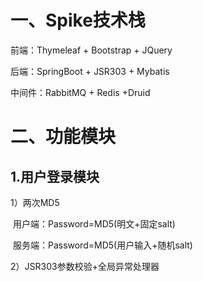 # 一、Spike技术栈
前端：Thymeleaf + Bootstrap + JQuery

后端：SpringBoot + JSR303 + Mybatis

中间件：RabbitMQ + Redis +Druid

# 二、功能模块

## 1.用户登录模块

1）两次MD5

​	用户端：Password=MD5(明文+固定salt)

​	服务端：Password=MD5(用户输入+随机salt)

2）JSR303参数校验+全局异常处理器